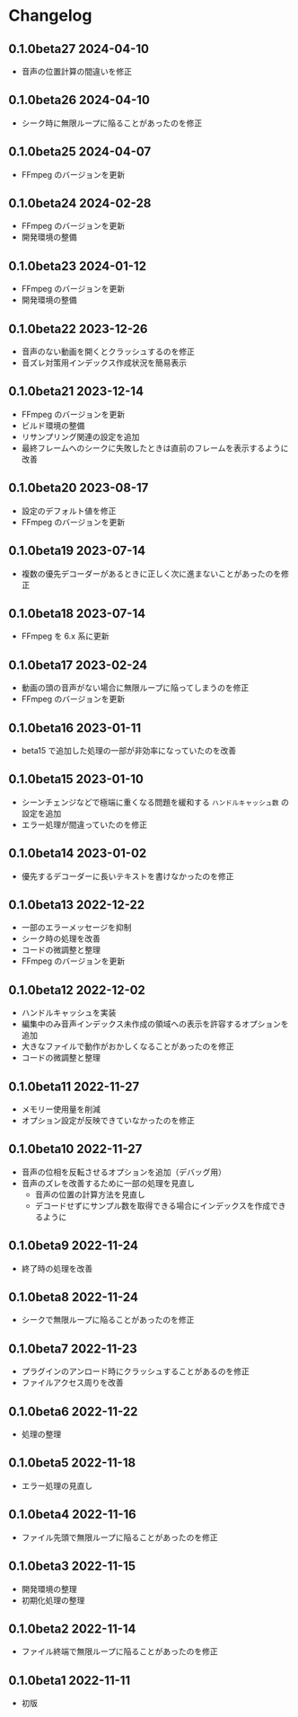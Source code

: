 # Changelog

## 0.1.0beta27 2024-04-10

- 音声の位置計算の間違いを修正

## 0.1.0beta26 2024-04-10

- シーク時に無限ループに陥ることがあったのを修正

## 0.1.0beta25 2024-04-07

- FFmpeg のバージョンを更新

## 0.1.0beta24 2024-02-28

- FFmpeg のバージョンを更新
- 開発環境の整備

## 0.1.0beta23 2024-01-12

- FFmpeg のバージョンを更新
- 開発環境の整備

## 0.1.0beta22 2023-12-26

- 音声のない動画を開くとクラッシュするのを修正
- 音ズレ対策用インデックス作成状況を簡易表示

## 0.1.0beta21 2023-12-14

- FFmpeg のバージョンを更新
- ビルド環境の整備
- リサンプリング関連の設定を追加
- 最終フレームへのシークに失敗したときは直前のフレームを表示するように改善

## 0.1.0beta20 2023-08-17

- 設定のデフォルト値を修正
- FFmpeg のバージョンを更新

## 0.1.0beta19 2023-07-14

- 複数の優先デコーダーがあるときに正しく次に進まないことがあったのを修正

## 0.1.0beta18 2023-07-14

- FFmpeg を 6.x 系に更新

## 0.1.0beta17 2023-02-24

- 動画の頭の音声がない場合に無限ループに陥ってしまうのを修正
- FFmpeg のバージョンを更新

## 0.1.0beta16 2023-01-11

- beta15 で追加した処理の一部が非効率になっていたのを改善

## 0.1.0beta15 2023-01-10

- シーンチェンジなどで極端に重くなる問題を緩和する `ハンドルキャッシュ数` の設定を追加
- エラー処理が間違っていたのを修正

## 0.1.0beta14 2023-01-02

- 優先するデコーダーに長いテキストを書けなかったのを修正

## 0.1.0beta13 2022-12-22

- 一部のエラーメッセージを抑制
- シーク時の処理を改善
- コードの微調整と整理
- FFmpeg のバージョンを更新

## 0.1.0beta12 2022-12-02

- ハンドルキャッシュを実装
- 編集中のみ音声インデックス未作成の領域への表示を許容するオプションを追加
- 大きなファイルで動作がおかしくなることがあったのを修正
- コードの微調整と整理

## 0.1.0beta11 2022-11-27

- メモリー使用量を削減
- オプション設定が反映できていなかったのを修正

## 0.1.0beta10 2022-11-27

- 音声の位相を反転させるオプションを追加（デバッグ用）
- 音声のズレを改善するために一部の処理を見直し
  - 音声の位置の計算方法を見直し
  - デコードせずにサンプル数を取得できる場合にインデックスを作成できるように

## 0.1.0beta9 2022-11-24

- 終了時の処理を改善

## 0.1.0beta8 2022-11-24

- シークで無限ループに陥ることがあったのを修正

## 0.1.0beta7 2022-11-23

- プラグインのアンロード時にクラッシュすることがあるのを修正
- ファイルアクセス周りを改善

## 0.1.0beta6 2022-11-22

- 処理の整理

## 0.1.0beta5 2022-11-18

- エラー処理の見直し

## 0.1.0beta4 2022-11-16

- ファイル先頭で無限ループに陥ることがあったのを修正

## 0.1.0beta3 2022-11-15

- 開発環境の整理
- 初期化処理の整理

## 0.1.0beta2 2022-11-14

- ファイル終端で無限ループに陥ることがあったのを修正

## 0.1.0beta1 2022-11-11

- 初版
